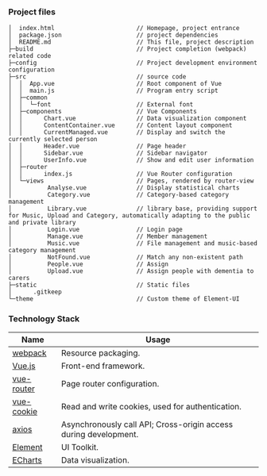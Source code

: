 ### Project files

```
│  index.html                       // Homepage, project entrance
│  package.json                     // project dependencies
│  README.md                        // This file, project description
├─build                             // Project completion (webpack) related code
├─config                            // Project development environment configuration
├─src                               // source code
│  │  App.vue                       // Root component of Vue
│  │  main.js                       // Program entry script
│  ├─common
│  │  └─font                        // External font
│  ├─components                     // Vue Components
│  │      Chart.vue                 // Data visualization component
│  │      ContentContainer.vue      // Content layout component
│  │      CurrentManaged.vue        // Display and switch the currently selected person
│  │      Header.vue                // Page header
│  │      Sidebar.vue               // Sidebar navigator
│  │      UserInfo.vue              // Show and edit user information
│  ├─router
│  │      index.js                  // Vue Router configuration
│  └─views                          // Pages, rendered by router-view
│          Analyse.vue              // Display statistical charts
│          Category.vue             // Category-based category management
│          Library.vue              // library base, providing support for Music, Upload and Category, automatically adapting to the public and private library
│          Login.vue                // Login page
│          Manage.vue               // Member management
│          Music.vue                // File management and music-based category management
│          NotFound.vue             // Match any non-existent path
│          People.vue               // Assign 
│          Upload.vue               // Assign people with dementia to carers
├─static                            // Static files
│      .gitkeep
└─theme                             // Custom theme of Element-UI
```

### Technology Stack

| Name                                                      | Usage                                                        |
| --------------------------------------------------------- | ------------------------------------------------------------ |
| [webpack](https://github.com/webpack/webpack)             | Resource packaging.                                          |
| [Vue.js](https://github.com/vuejs/vue)                    | Front-end framework.                                         |
| [vue-router](https://github.com/vuejs/vue-router)         | Page router configuration.                                   |
| [vue-cookie](https://github.com/alfhen/vue-cookie#readme) | Read and write cookies, used for authentication.             |
| [axios](https://github.com/axios/axios)                   | Asynchronously call API; Cross-origin access during development. |
| [Element](https://github.com/ElemeFE/element)             | UI Toolkit.                                                  |
| [ECharts](https://github.com/apache/incubator-echarts)    | Data visualization.                                          |
